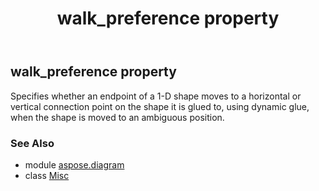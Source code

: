 ﻿---
title: walk_preference property
second_title: Aspose.Diagram for Python via .NET API References
description: 
type: docs
weight: 230
url: /python-net/aspose.diagram/misc/walk_preference/
is_root: false
---

## walk_preference property


Specifies whether an endpoint of a 1-D shape moves to a horizontal or vertical connection point on the shape it is glued to, using dynamic glue, when the shape is moved to an ambiguous position.

### See Also
* module [aspose.diagram](../../)
* class [Misc](/diagram/python-net/aspose.diagram/misc)
